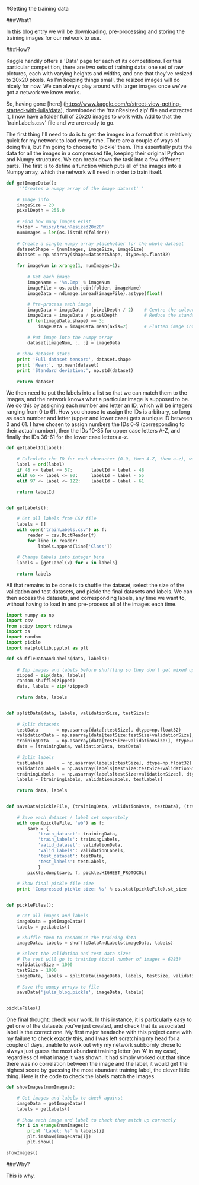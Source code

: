 #Getting the training data

###What?

In this blog entry we will be downloading, pre-processing and storing the training images for our network to use.


###How?

Kaggle handily offers a 'Data' page for each of its competitions. For this particular competition, there are two sets of training data: one set of raw pictures, each with varying heights and widths, and one that they've resized to 20x20 pixels. As I'm keeping things small, the resized images will do nicely for now. We can always play around with larger images once we've got a network we know works.

So, having gone [here] (https://www.kaggle.com/c/street-view-getting-started-with-julia/data), downloaded the 'trainResized.zip' file and extracted it, I now have a folder full of 20x20 images to work with. Add to that the 'trainLabels.csv' file and we are ready to go.

The first thing I'll need to do is to get the images in a format that is relatively quick for my network to load every time. There are a couple of ways of doing this, but I'm going to choose to 'pickle' them. This essentially puts the data for all the images in a compressed file, keeping their original Python and Numpy structures. We can break down the task into a few different parts. The first is to define a function which puts all of the images into a Numpy array, which the network will need in order to train itself.


```python
def getImageData():
	'''Creates a numpy array of the image dataset'''
	
	# Image info
	imageSize = 20
	pixelDepth = 255.0
	
	# Find how many images exist
	folder = 'misc/trainResized20x20'
	numImages = len(os.listdir(folder))
	
	# Create a single numpy array placeholder for the whole dataset
	datasetShape = (numImages, imageSize, imageSize)
	dataset = np.ndarray(shape=datasetShape, dtype=np.float32)
	
	for imageNum in xrange(1, numImages+1):
		
		# Get each image
		imageName = '%s.Bmp' % imageNum
		imageFile = os.path.join(folder, imageName)
		imageData = ndimage.imread(imageFile).astype(float)
		
		# Pre-process each image
		imageData = imageData - (pixelDepth / 2)	# Centre the colour values around zero
		imageData = imageData / pixelDepth			# Reduce the standard deviation to 1
		if len(imageData.shape) == 3:
			imageData = imageData.mean(axis=2)		# Flatten image into a 2D greyscale image
		
		# Put image into the numpy array
		dataset[imageNum, :, :] = imageData
    
	# Show dataset stats
	print 'Full dataset tensor:', dataset.shape
	print 'Mean:', np.mean(dataset)
	print 'Standard deviation:', np.std(dataset)
	
	return dataset
```


We then need to put the labels into a list so that we can match them to the images, and the network knows what a particular image is supposed to be. We do this by assigning each number and letter an ID, which will be integers ranging from 0 to 61. How you choose to assign the IDs is arbitrary, so long as each number and letter (upper and lower case) gets a unique ID between 0 and 61. I have chosen to assign numbers the IDs 0-9 (corresponding to their actual number), then the IDs 10-35 for upper case letters A-Z, and finally the IDs 36-61 for the lower case letters a-z.


```python
def getLabelId(label):
	
	# Calculate the ID for each character (0-9, then A-Z, then a-z), with 62 in total
	label = ord(label)
	if 48 <= label <= 57:		labelId = label - 48
	elif 65 <= label <= 90:		labelId = label - 55
	elif 97 <= label <= 122:	labelId = label - 61
	
	return labelId


def getLabels():

	# Get all labels from CSV file
	labels = []
	with open('trainLabels.csv') as f:
		reader = csv.DictReader(f)
		for line in reader:
			labels.append(line['Class'])
	
	# Change labels into integer bins
	labels = [getLabel(x) for x in labels]
	
	return labels
```


All that remains to be done is to shuffle the dataset, select the size of the validation and test datasets, and pickle the final datasets and labels. We can then access the datasets, and corresponding labels, any time we want to, without having to load in and pre-process all of the images each time.


```python
import numpy as np
import csv
from scipy import ndimage
import os
import random
import pickle
import matplotlib.pyplot as plt

def shuffleDataAndLabels(data, labels):
	
	# Zip images and labels before shuffling so they don't get mixed up
	zipped = zip(data, labels)
	random.shuffle(zipped)
	data, labels = zip(*zipped)
	
	return data, labels


def splitData(data, labels, validationSize, testSize):
	
	# Split datasets
	testData       = np.asarray(data[:testSize], dtype=np.float32)
	validationData = np.asarray(data[testSize:testSize+validationSize], dtype=np.float32)
	trainingData   = np.asarray(data[testSize+validationSize:], dtype=np.float32)
	data = [trainingData, validationData, testData]
	
	# Split labels
	testLabels       = np.asarray(labels[:testSize], dtype=np.float32)
	validationLabels = np.asarray(labels[testSize:testSize+validationSize], dtype=np.float32)
	trainingLabels   = np.asarray(labels[testSize+validationSize:], dtype=np.float32)
	labels = [trainingLabels, validationLabels, testLabels]
	
	return data, labels


def saveData(pickleFile, (trainingData, validationData, testData), (trainingLabels, validationLabels, testLabels)):
	
	# Save each dataset / label set separately
	with open(pickleFile, 'wb') as f:
		save = {
			'train_dataset': trainingData,
			'train_labels': trainingLabels,
			'valid_dataset': validationData,
			'valid_labels': validationLabels,
			'test_dataset': testData,
			'test_labels': testLabels,
			}
		pickle.dump(save, f, pickle.HIGHEST_PROTOCOL)
	
	# Show final pickle file size
	print 'Compressed pickle size: %s' % os.stat(pickleFile).st_size


def pickleFiles():

	# Get all images and labels
	imageData = getImageData()
	labels = getLabels()

	# Shuffle them to randomise the training data
	imageData, labels = shuffleDataAndLabels(imageData, labels)

	# Select the validation and test data sizes
	# The rest will go to training (total number of images = 6283)
	validationSize = 1000
	testSize = 1000
	imageData, labels = splitData(imageData, labels, testSize, validationSize)
	
	# Save the numpy arrays to file
	saveData('julia_blog.pickle', imageData, labels)


pickleFiles()
```


One final thought: check your work. In this instance, it is particularly easy to get one of the datasets you've just created, and check that its associated label is the correct one. My first major headache with this project came with my failure to check exactly this, and I was left scratching my head for a couple of days, unable to work out why my network subbornly chose to always just guess the most abundant training letter (an 'A' in my case), regardless of what image it was shown. It had simply worked out that since there was no correlation between the image and the label, it would get the highest score by guessing the most abundant training label, the clever little thing. Here is the code to check the labels match the images.


```python
def showImages(numImages):

	# Get images and labels to check against
	imageData = getImageData()
	labels = getLabels()
	
	# Show each image and label to check they match up correctly
	for i in xrange(numImages):
		print 'Label: %s' % labels[i]
		plt.imshow(imageData[i])
		plt.show()

showImages()
```


###Why?

This is why.
